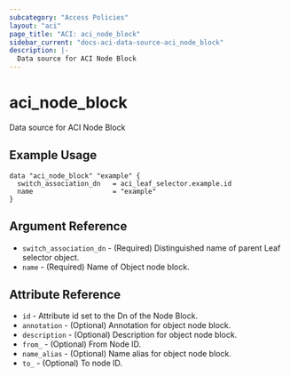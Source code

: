 ```yaml
---
subcategory: "Access Policies"
layout: "aci"
page_title: "ACI: aci_node_block"
sidebar_current: "docs-aci-data-source-aci_node_block"
description: |-
  Data source for ACI Node Block
---
```


# aci_node_block

Data source for ACI Node Block

## Example Usage

```hcl
data "aci_node_block" "example" {
  switch_association_dn   = aci_leaf_selector.example.id
  name                    = "example"
}
```

## Argument Reference

- `switch_association_dn` - (Required) Distinguished name of parent Leaf selector object.
- `name` - (Required) Name of Object node block.

## Attribute Reference

- `id` - Attribute id set to the Dn of the Node Block.
- `annotation` - (Optional) Annotation for object node block.
- `description` - (Optional) Description for object node block.
- `from_` - (Optional) From Node ID.
- `name_alias` - (Optional) Name alias for object node block.
- `to_` - (Optional) To node ID.
